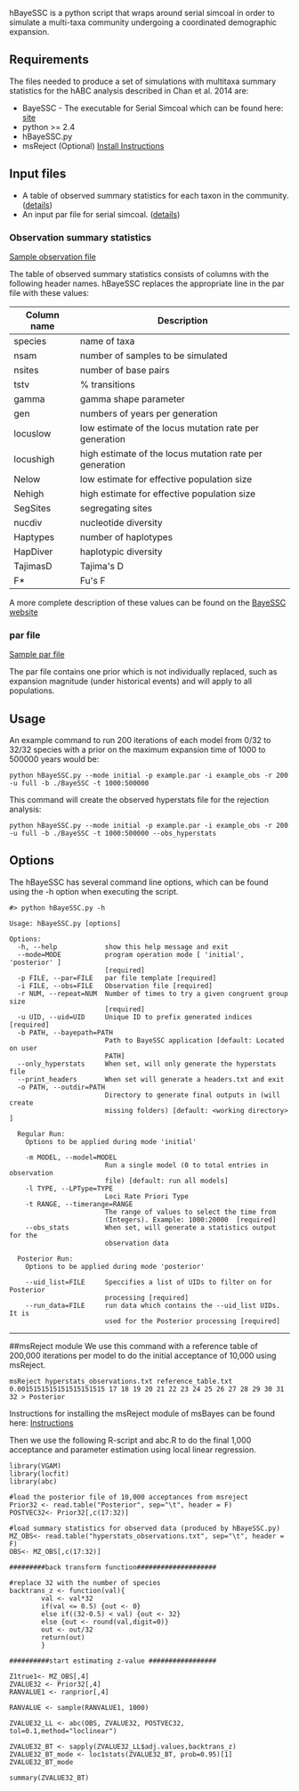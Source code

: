 hBayeSSC is a python script that wraps around serial simcoal in order to simulate a multi-taxa community undergoing a coordinated demographic expansion.

## Requirements
The files needed to produce a set of simulations with multitaxa summary statistics for the hABC analysis described in Chan et al. 2014 are: 
 *  BayeSSC - The executable for Serial Simcoal which can be found here: [site](http://www.stanford.edu/group/hadlylab/ssc/)   
 *  python >= 2.4   
 *  hBayeSSC.py
 *  msReject (Optional) [Install Instructions](#msreject-module)

## Input files
 *  A table of observed summary statistics for each taxon in the community. ([details](#observation-summary-statistics))
 *  An input par file for serial simcoal. ([details](#par-file))

### Observation summary statistics
[Sample observation file](/example_data/example_obs)  

The table of observed summary statistics consists of columns with the following header names.  hBayeSSC replaces the appropriate line in the par file with these values:

| Column name | Description |
| ----- | ----------- |
| species | name of taxa |
| nsam | number of samples to be simulated |
| nsites | number of base pairs |
| tstv  | % transitions |
| gamma |  gamma shape parameter |
| gen | numbers of years per generation |
| locuslow | low estimate of the locus mutation rate per generation |
| locushigh | high estimate of the locus mutation rate per generation |
| Nelow | low estimate for effective population size |
| Nehigh | high estimate for effective population size |
| SegSites | segregating sites |
| nucdiv | nucleotide diversity |
| Haptypes | number of haplotypes |
| HapDiver | haplotypic diversity |
| TajimasD | Tajima's D |
| F* | Fu's F |

A more complete description of these values can be found on the [BayeSSC website](http://www.stanford.edu/group/hadlylab/ssc/)

### par file
[Sample par file](/example_data/example.par)  

The par file contains one prior which is not individually replaced, such as expansion magnitude (under historical events) and will apply to all populations.

## Usage

An example command to run 200 iterations of each model from 0/32 to 32/32 species with a prior on the maximum expansion time of 1000 to 500000 years would be: 
```
python hBayeSSC.py --mode initial -p example.par -i example_obs -r 200 -u full -b ./BayeSSC -t 1000:500000
```

This command will create the observed hyperstats file for the rejection analysis: 
```
python hBayeSSC.py --mode initial -p example.par -i example_obs -r 200 -u full -b ./BayeSSC -t 1000:500000 --obs_hyperstats
```

## Options
The hBayeSSC has several command line options, which can be found using the -h option when executing the script.  

```  
#> python hBayeSSC.py -h

Usage: hBayeSSC.py [options]

Options:
  -h, --help            show this help message and exit
  --mode=MODE           program operation mode [ 'initial', 'posterior' ]
                        [required]
  -p FILE, --par=FILE   par file template [required]
  -i FILE, --obs=FILE   Observation file [required]
  -r NUM, --repeat=NUM  Number of times to try a given congruent group size
                        [required]
  -u UID, --uid=UID     Unique ID to prefix generated indices [required]
  -b PATH, --bayepath=PATH
                        Path to BayeSSC application [default: Located on user
                        PATH]
  --only_hyperstats     When set, will only generate the hyperstats file
  --print_headers       When set will generate a headers.txt and exit
  -o PATH, --outdir=PATH
                        Directory to generate final outputs in (will create
                        missing folders) [default: <working directory> ]

  Regular Run:
    Options to be applied during mode 'initial'

    -m MODEL, --model=MODEL
                        Run a single model (0 to total entries in observation
                        file) [default: run all models]
    -l TYPE, --LPType=TYPE
                        Loci Rate Priori Type
    -t RANGE, --timerange=RANGE
                        The range of values to select the time from
                        (Integers). Example: 1000:20000  [required]
    --obs_stats         When set, will generate a statistics output for the
                        observation data

  Posterior Run:
    Options to be applied during mode 'posterior'

    --uid_list=FILE     Speccifies a list of UIDs to filter on for Posterior
                        processing [required]
    --run_data=FILE     run data which contains the --uid_list UIDs.  It is
                        used for the Posterior processing [required]
```  

------------------------------------------------------------------------------------


##msReject module
We use this command with a reference table of 200,000 iterations per model to do the initial acceptance of 10,000 using msReject. 
```
msReject hyperstats_observations.txt reference_table.txt 0.0015151515151515151515 17 18 19 20 21 22 23 24 25 26 27 28 29 30 31 32 > Posterior
```
Instructions for installing the msReject module of msBayes can be found here:
[Instructions](https://docs.google.com/document/d/1enMQaogxOs0RppAmE8KcGU3nNjzotuiycAl6I1s0KYg/edit)

Then we use the following R-script and abc.R to do the final 1,000 acceptance and parameter estimation using local linear regression.

```
library(VGAM)
library(locfit)
library(abc)

#load the posterior file of 10,000 acceptances from msreject
Prior32 <- read.table("Posterior", sep="\t", header = F)
POSTVEC32<- Prior32[,c(17:32)]

#load summary statistics for observed data (produced by hBayeSSC.py)
MZ_OBS<- read.table("hyperstats_observations.txt", sep="\t", header = F)
OBS<- MZ_OBS[,c(17:32)] 

#########back transform function####################

#replace 32 with the number of species
backtrans_z <- function(val){
	    val <- val*32
	    if(val <= 0.5) {out <- 0}
	    else if((32-0.5) < val) {out <- 32}
	    else {out <- round(val,digit=0)}
	    out <- out/32
	    return(out)
	    }

##########start estimating z-value #################

Z1true1<- MZ_OBS[,4]
ZVALUE32 <- Prior32[,4]
RANVALUE1 <- ranprior[,4]

RANVALUE <- sample(RANVALUE1, 1000)

ZVALUE32_LL <- abc(OBS, ZVALUE32, POSTVEC32, tol=0.1,method="loclinear")

ZVALUE32_BT <- sapply(ZVALUE32_LL$adj.values,backtrans_z)
ZVALUE32_BT_mode <- loc1stats(ZVALUE32_BT, prob=0.95)[1]
ZVALUE32_BT_mode

summary(ZVALUE32_BT)
```
